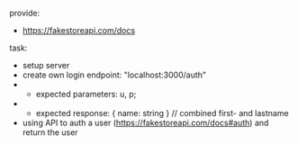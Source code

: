 provide:
- https://fakestoreapi.com/docs

task: 
- setup server
- create own login endpoint: "localhost:3000/auth" 
- - expected parameters: u, p; 
- - expected response: { name: string }  // combined first- and lastname
- using API to auth a user (https://fakestoreapi.com/docs#auth) and return the user
